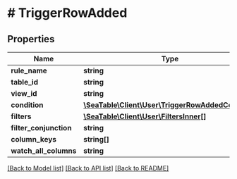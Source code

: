 # # TriggerRowAdded

## Properties

Name | Type | Description | Notes
------------ | ------------- | ------------- | -------------
**rule_name** | **string** |  | [optional]
**table_id** | **string** |  | [optional]
**view_id** | **string** |  | [optional]
**condition** | [**\SeaTable\Client\User\TriggerRowAddedCondition**](TriggerRowAddedCondition.md) |  | [optional]
**filters** | [**\SeaTable\Client\User\FiltersInner[]**](FiltersInner.md) |  | [optional]
**filter_conjunction** | **string** |  | [optional]
**column_keys** | **string[]** |  | [optional]
**watch_all_columns** | **string** |  | [optional]

[[Back to Model list]](../../README.md#models) [[Back to API list]](../../README.md#endpoints) [[Back to README]](../../README.md)
